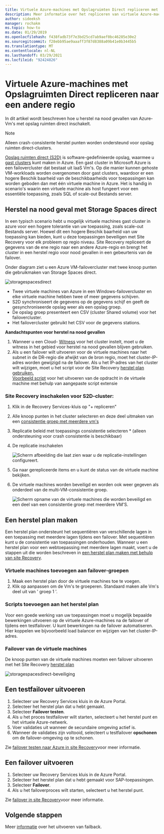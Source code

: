 ```yaml
---
title: Virtuele Azure-machines met Opslagruimten Direct repliceren met Azure Site Recovery
description: Meer informatie over het repliceren van virtuele Azure-machines met Opslagruimten Direct met behulp van Azure Site Recovery.
author: sideeksh
manager: rochakm
ms.topic: how-to
ms.date: 01/29/2019
ms.openlocfilehash: f438fadb73f7e3bd25cd7ab9aef0bc46285e30e2
ms.sourcegitcommit: f28ebb95ae9aaaff3f87d8388a09b41e0b3445b5
ms.translationtype: MT
ms.contentlocale: nl-NL
ms.lasthandoff: 03/29/2021
ms.locfileid: "92424826"
---
```

# <a name="replicate-azure-vms-running-storage-spaces-direct-to-another-region"></a>Virtuele Azure-machines met Opslagruimten Direct repliceren naar een andere regio

In dit artikel wordt beschreven hoe u herstel na nood gevallen van Azure-Vm's met opslag ruimten direct inschakelt.

>[!NOTE]
>Alleen crash-consistente herstel punten worden ondersteund voor opslag ruimten direct-clusters.
>

[Opslag ruimten direct (S2D)](/windows-server/storage/storage-spaces/deploy-storage-spaces-direct) is software-gedefinieerde opslag, waarmee u [gast clusters](https://techcommunity.microsoft.com/t5/failover-clustering/bg-p/FailoverClustering) kunt maken in Azure.  Een gast cluster in Microsoft Azure is een failovercluster dat bestaat uit IaaS Vm's. Op die manier kunnen gehoste VM-workloads worden overgenomen door gast clusters, waardoor er een hogere Beschik baarheid van de beschikbaarheids voor toepassingen kan worden geboden dan met één virtuele machine in Azure. Het is handig in scenario's waarin een virtuele machine als host fungeert voor een essentiële toepassing, zoals SQL of scale-out Bestands server.

## <a name="disaster-recovery-with-storage-spaces-direct"></a>Herstel na nood geval met Storage Spaces direct

In een typisch scenario hebt u mogelijk virtuele machines gast cluster in azure voor een hogere tolerantie van uw toepassing, zoals scale-out Bestands server. Hoewel dit een hogere Beschik baarheid van uw toepassing kan bieden, kunt u deze toepassingen beveiligen met Site Recovery voor elk probleem op regio niveau. Site Recovery repliceert de gegevens van de ene regio naar een andere Azure-regio en brengt het cluster in een herstel regio voor nood gevallen in een gebeurtenis van de failover.

Onder diagram ziet u een Azure VM-failovercluster met twee knoop punten die gebruikmaken van Storage Spaces direct.

![storagespacesdirect](./media/azure-to-azure-how-to-enable-replication-s2d-vms/storagespacedirect.png)


- Twee virtuele machines van Azure in een Windows-failovercluster en elke virtuele machine hebben twee of meer gegevens schijven.
- S2D synchroniseert de gegevens op de gegevens schijf en geeft de gesynchroniseerde opslag weer als een opslag groep.
- De opslag groep presenteert een CSV (cluster Shared volume) voor het failovercluster.
- Het failovercluster gebruikt het CSV voor de gegevens stations.

**Aandachtspunten voor herstel na nood gevallen**

1. Wanneer u een Cloud- [Witness](/windows-server/failover-clustering/deploy-cloud-witness#CloudWitnessSetUp) voor het cluster instelt, moet u de witness in het gebied voor herstel na nood gevallen blijven gebruiken.
2. Als u een failover wilt uitvoeren voor de virtuele machines naar het subnet in de DR-regio die afwijkt van de bron regio, moet het cluster-IP-adres worden gewijzigd na de failover.  Als u het IP-adres van het cluster wilt wijzigen, moet u het script voor de Site Recovery [herstel plan gebruiken.](./site-recovery-runbook-automation.md)</br>
[Voorbeeld script](https://github.com/krnese/azure-quickstart-templates/blob/master/asr-automation-recovery/scripts/ASR-Wordpress-ChangeMysqlConfig.ps1) voor het uitvoeren van de opdracht in de virtuele machine met behulp van aangepaste script extensie 

### <a name="enabling-site-recovery-for-s2d-cluster"></a>Site Recovery inschakelen voor S2D-cluster:

1. Klik in de Recovery Services-kluis op "+ repliceren"
1. Alle knoop punten in het cluster selecteren en deze deel uitmaken van een [consistentie groep met meerdere vm's](./azure-to-azure-common-questions.md#multi-vm-consistency)
1. Replicatie beleid met toepassings consistentie selecteren * (alleen ondersteuning voor crash consistentie is beschikbaar)
1. De replicatie inschakelen

   ![Scherm afbeelding die laat zien waar u de replicatie-instellingen configureert.](./media/azure-to-azure-how-to-enable-replication-s2d-vms/multivmgroup.png)

2. Ga naar gerepliceerde items en u kunt de status van de virtuele machine bekijken.
3. De virtuele machines worden beveiligd en worden ook weer gegeven als onderdeel van de multi-VM-consistentie groep.

   ![Scherm opname van de virtuele machines die worden beveiligd en een deel van een consistentie groep met meerdere VM'S.](./media/azure-to-azure-how-to-enable-replication-s2d-vms/storagespacesdirectgroup.PNG)

## <a name="creating-a-recovery-plan"></a>Een herstel plan maken
Een herstel plan ondersteunt het sequentiëren van verschillende lagen in een toepassing met meerdere lagen tijdens een failover. Met sequentiëren kunt u de consistentie van toepassingen onderhouden. Wanneer u een herstel plan voor een webtoepassing met meerdere lagen maakt, voert u de stappen uit die worden beschreven in [een herstel plan maken met behulp van site Recovery](site-recovery-create-recovery-plans.md).

### <a name="adding-virtual-machines-to-failover-groups"></a>Virtuele machines toevoegen aan failover-groepen

1.  Maak een herstel plan door de virtuele machines toe te voegen.
2.  Klik op aanpassen om de Vm's te groeperen. Standaard maken alle Vm's deel uit van ' groep 1 '.


### <a name="add-scripts-to-the-recovery-plan"></a>Scripts toevoegen aan het herstel plan
Voor een goede werking van uw toepassingen moet u mogelijk bepaalde bewerkingen uitvoeren op de virtuele Azure-machines na de failover of tijdens een testfailover. U kunt bewerkingen na de failover automatiseren. Hier koppelen we bijvoorbeeld load balancer en wijzigen van het cluster-IP-adres.


### <a name="failover-of-the-virtual-machines"></a>Failover van de virtuele machines 
De knoop punten van de virtuele machines moeten een failover uitvoeren met het Site Recovery [herstel plan](./site-recovery-create-recovery-plans.md) 

![storagespacesdirect-beveiliging](./media/azure-to-azure-how-to-enable-replication-s2d-vms/recoveryplan.PNG)

## <a name="run-a-test-failover"></a>Een testfailover uitvoeren
1.  Selecteer uw Recovery Services kluis in de Azure Portal.
2.  Selecteer het herstel plan dat u hebt gemaakt.
3.  Selecteer **Failover testen**.
4.  Als u het proces testfailover wilt starten, selecteert u het herstel punt en het virtuele Azure-netwerk.
5.  Voer validaties uit wanneer de secundaire omgeving actief is.
6.  Wanneer de validaties zijn voltooid, selecteert u testfailover **opschonen** om de failover-omgeving op te schonen.

Zie [failover testen naar Azure in site Recovery](site-recovery-test-failover-to-azure.md)voor meer informatie.

## <a name="run-a-failover"></a>Een failover uitvoeren

1.  Selecteer uw Recovery Services kluis in de Azure Portal.
2.  Selecteer het herstel plan dat u hebt gemaakt voor SAP-toepassingen.
3.  Selecteer **Failover**.
4.  Als u het failoverproces wilt starten, selecteert u het herstel punt.

Zie [failover in site Recovery](site-recovery-failover.md)voor meer informatie.
## <a name="next-steps"></a>Volgende stappen

Meer [informatie](./azure-to-azure-tutorial-failover-failback.md) over het uitvoeren van failback.
